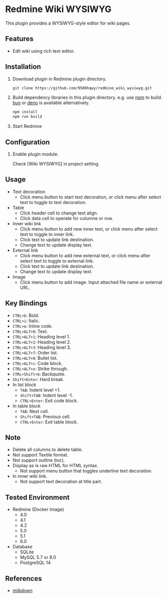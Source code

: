 # Redmine Wiki WYSIWYG

This plugin provides a WYSIWYG-style editor for wiki pages.

## Features

- Edit wiki using rich text editor.

## Installation

1. Download plugin in Redmine plugin directory.
   ```sh
   git clone https://github.com/9506hqwy/redmine_wiki_wysiwyg.git
   ```
2. Build dependency libraries in this plugin directory.
   e.g. use [npm](https://nodejs.org/en) to build. [bun](https://bun.sh/) or [deno](https://deno.com/) is available alternatively.
   ```sh
   npm install
   npm run build
   ```
3. Start Redmine

## Configuration

1. Enable plugin module.

   Check [Wiki WYSIWYG] in project setting.

## Usage

* Text decoration
  * Click menu button to start text decoration, or click menu after select text to toggle to text decoration.
* Table
  * Click header cell to change text align.
  * Click data cell to operate for columne or row.
* Inner wiki link
  * Click menu button to add new inner text, or click menu after select text to toggle to inner link.
  * Click text to update link destination.
  * Change text to update display text.
* External link
  * Click menu button to add new external text, or click menu after select text to toggle to external link.
  * Click text to update link destination.
  * Change text to update display text.
* Image
  * Click menu button to add image. Input attached file name or external URL.

## Key Bindings

- `CTRL+b`: Bold.
- `CTRL+i`: Italic.
- `CTRL+e`: Inline code.
- `CTRL+ALT+0`: Text.
- `CTRL+ALT+1`: Heading level 1.
- `CTRL+ALT+2`: Heading level 2.
- `CTRL+ALT+3`: Heading level 3.
- `CTRL+ALT+7`: Order list.
- `CTRL+ALT+8`: Bullet list.
- `CTRL+ALT+c`: Code block.
- `CTRL+ALT+x`: Strike through.
- `CTRL+Shift+b`: Backquote.
- `Shift+Enter`: Hard break.
- In list block
  - `TAB`: Indent level +1.
  - `Shift+TAB`: Indent level -1.
  - `CTRL+Enter`: Exit code block.
- In table block
  - `TAB`: Next cell.
  - `Shift+TAB`: Previous cell.
  - `CTRL+Enter`: Exit table block.

## Note

* Delete all columns to delete table.
* Not support Textile format.
* Not support outline (toc).
* Display as is raw HTML for HTML syntax.
  * Not support menu button that toggles underline text decoration.
* In inner wiki link.
  * Not support text decoration at title part.

## Tested Environment

* Redmine (Docker Image)
  * 4.0
  * 4.1
  * 4.2
  * 5.0
  * 5.1
  * 6.0
* Database
  * SQLite
  * MySQL 5.7 or 8.0
  * PostgreSQL 14

## References

* [milkdown](https://milkdown.dev/)
